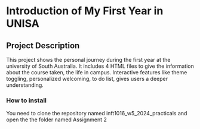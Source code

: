# Introduction of My First Year in UNISA
## Project Description
This project shows the personal journey during the first year at the university of South Australia. It includes 4 HTML files to give the information about the course taken, the life in campus. Interactive features like theme toggling, personalized welcoming, to do list, gives users a deeper understanding.
### How to install
You need to clone the repository named inft1016_w5_2024_practicals and open the the folder named Assignment 2
